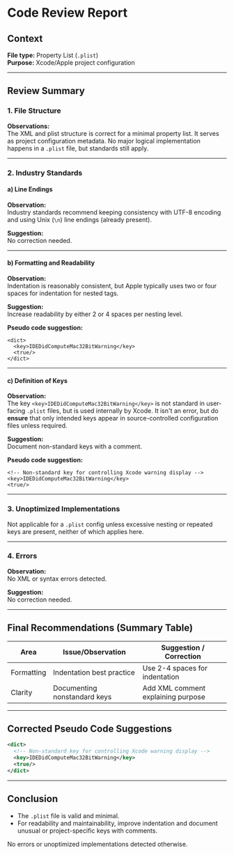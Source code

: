 # Code Review Report

## Context

**File type:** Property List (`.plist`)  
**Purpose:** Xcode/Apple project configuration

---

## Review Summary

### 1. File Structure

**Observations:**  
The XML and plist structure is correct for a minimal property list. It serves as project configuration metadata. No major logical implementation happens in a `.plist` file, but standards still apply.

---

### 2. Industry Standards

#### a) Line Endings

**Observation:**  
Industry standards recommend keeping consistency with UTF-8 encoding and using Unix (`\n`) line endings (already present).

**Suggestion:**  
No correction needed.

---

#### b) Formatting and Readability

**Observation:**  
Indentation is reasonably consistent, but Apple typically uses two or four spaces for indentation for nested tags.

**Suggestion:**  
Increase readability by either 2 or 4 spaces per nesting level.

**Pseudo code suggestion:**
```
<dict>
  <key>IDEDidComputeMac32BitWarning</key>
  <true/>
</dict>
```

---

#### c) Definition of Keys

**Observation:**  
The key `<key>IDEDidComputeMac32BitWarning</key>` is not standard in user-facing `.plist` files, but is used internally by Xcode. It isn't an error, but do **ensure** that only intended keys appear in source-controlled configuration files unless required.

**Suggestion:**  
Document non-standard keys with a comment.

**Pseudo code suggestion:**
```
<!-- Non-standard key for controlling Xcode warning display -->
<key>IDEDidComputeMac32BitWarning</key>
<true/>
```

---

### 3. Unoptimized Implementations

Not applicable for a `.plist` config unless excessive nesting or repeated keys are present, neither of which applies here.

---

### 4. Errors

**Observation:**  
No XML or syntax errors detected.

**Suggestion:**  
No correction needed.

---

## Final Recommendations (Summary Table)

| Area       | Issue/Observation                                              | Suggestion / Correction            |
|------------|---------------------------------------------------------------|------------------------------------|
| Formatting | Indentation best practice                                      | Use 2-4 spaces for indentation     |
| Clarity    | Documenting nonstandard keys                                  | Add XML comment explaining purpose |

---

## Corrected Pseudo Code Suggestions

```xml
<dict>
  <!-- Non-standard key for controlling Xcode warning display -->
  <key>IDEDidComputeMac32BitWarning</key>
  <true/>
</dict>
```

---

## Conclusion

- The `.plist` file is valid and minimal.
- For readability and maintainability, improve indentation and document unusual or project-specific keys with comments.

No errors or unoptimized implementations detected otherwise.